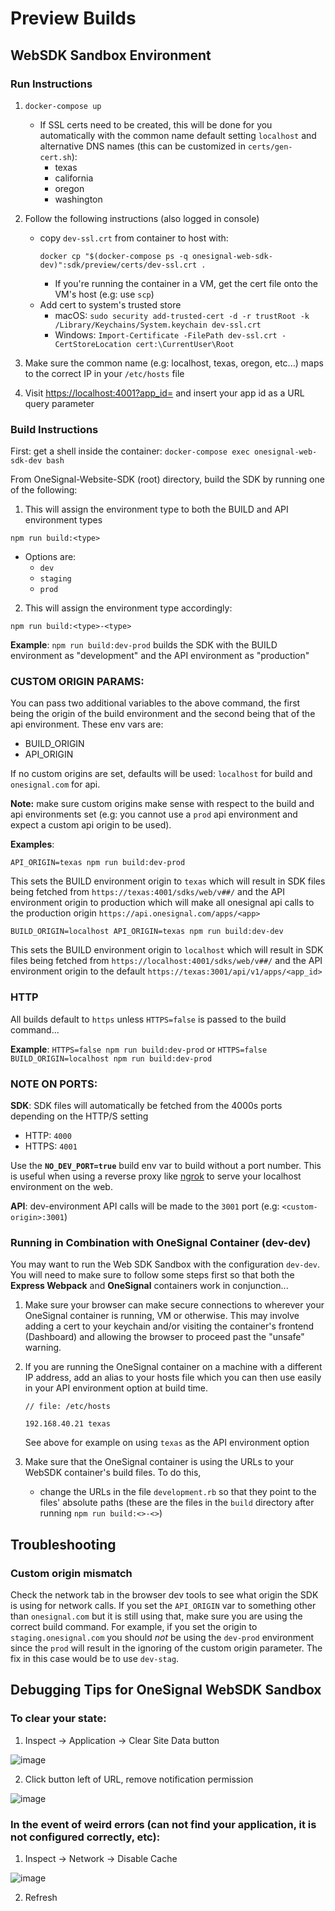 # Preview Builds

## WebSDK Sandbox Environment

### Run Instructions

1. `docker-compose up`

   - If SSL certs need to be created, this will be done for you automatically with the common name default setting `localhost` and alternative DNS names (this can be customized in `certs/gen-cert.sh`):
     - texas
     - california
     - oregon
     - washington

2. Follow the following instructions (also logged in console)
   - copy `dev-ssl.crt` from container to host with:
     ```
     docker cp "$(docker-compose ps -q onesignal-web-sdk-dev)":sdk/preview/certs/dev-ssl.crt .
     ```
     - If you're running the container in a VM, get the cert file onto the VM's host (e.g: use `scp`)
   - Add cert to system's trusted store
     - macOS: `sudo security add-trusted-cert -d -r trustRoot -k /Library/Keychains/System.keychain dev-ssl.crt`
     - Windows: `Import-Certificate -FilePath dev-ssl.crt -CertStoreLocation cert:\CurrentUser\Root`
3. Make sure the common name (e.g: localhost, texas, oregon, etc...) maps to the correct IP in your `/etc/hosts` file
4. Visit [https://localhost:4001?app_id=](https://localhost:4001?app_id=) and insert your app id as a URL query parameter

### Build Instructions

First: get a shell inside the container: `docker-compose exec onesignal-web-sdk-dev bash`

From OneSignal-Website-SDK (root) directory, build the SDK by running one of the following:

1. This will assign the environment type to both the BUILD and API environment types

```
npm run build:<type>
```

- Options are:
  - `dev`
  - `staging`
  - `prod`

2. This will assign the environment type accordingly:

```
npm run build:<type>-<type>
```

**Example**: `npm run build:dev-prod` builds the SDK with the BUILD environment as "development" and the API environment as "production"

### CUSTOM ORIGIN PARAMS:

You can pass two additional variables to the above command, the first being the origin of the build environment and the second being that of the api environment. These env vars are:

- BUILD_ORIGIN
- API_ORIGIN

If no custom origins are set, defaults will be used: `localhost` for build and `onesignal.com` for api.

**Note:** make sure custom origins make sense with respect to the build and api environments set (e.g: you cannot use a `prod` api environment and expect a custom api origin to be used).

**Examples**:

```
API_ORIGIN=texas npm run build:dev-prod
```

This sets the BUILD environment origin to `texas` which will result in SDK files being fetched from `https://texas:4001/sdks/web/v##/` and the API environment origin to production which will make all onesignal api calls to the production origin `https://api.onesignal.com/apps/<app>`

```
BUILD_ORIGIN=localhost API_ORIGIN=texas npm run build:dev-dev
```

This sets the BUILD environment origin to `localhost` which will result in SDK files being fetched from `https://localhost:4001/sdks/web/v##/` and the API environment origin to the default `https://texas:3001/api/v1/apps/<app_id>`

### HTTP

All builds default to `https` unless `HTTPS=false` is passed to the build command...

**Example**: `HTTPS=false npm run build:dev-prod` or `HTTPS=false BUILD_ORIGIN=localhost npm run build:dev-prod`

### NOTE ON PORTS:

**SDK**: SDK files will automatically be fetched from the 4000s ports depending on the HTTP/S setting

- HTTP: `4000`
- HTTPS: `4001`

Use the **`NO_DEV_PORT=true`** build env var to build without a port number. This is useful when using a reverse proxy like [ngrok](https://ngrok.com/) to serve your localhost environment on the web.

**API**: dev-environment API calls will be made to the `3001` port (e.g: `<custom-origin>:3001`)

### Running in Combination with OneSignal Container (dev-dev)

You may want to run the Web SDK Sandbox with the configuration `dev-dev`. You will need to make sure to follow some steps first so that both the **Express Webpack** and **OneSignal** containers work in conjunction...

1. Make sure your browser can make secure connections to wherever your OneSignal container is running, VM or otherwise. This may involve adding a cert to your keychain and/or visiting the container's frontend (Dashboard) and allowing the browser to proceed past the "unsafe" warning.

2. If you are running the OneSignal container on a machine with a different IP address, add an alias to your hosts file which you can then use easily in your API environment option at build time.

   ```
   // file: /etc/hosts

   192.168.40.21 texas
   ```

   See above for example on using `texas` as the API environment option

3. Make sure that the OneSignal container is using the URLs to your WebSDK container's build files. To do this,

   - change the URLs in the file `development.rb` so that they point to the files' absolute paths (these are the files in the `build` directory after running `npm run build:<>-<>`)

## Troubleshooting

### Custom origin mismatch

Check the network tab in the browser dev tools to see what origin the SDK is using for network calls. If you set the `API_ORIGIN` var to something other than `onesignal.com` but it is still using that, make sure you are using the correct build command. For example, if you set the origin to `staging.onesignal.com` you should _not_ be using the `dev-prod` environment since the `prod` will result in the ignoring of the custom origin parameter. The fix in this case would be to use `dev-stag`.

## Debugging Tips for OneSignal WebSDK Sandbox

### To clear your state:

1. Inspect -> Application -> Clear Site Data button

![image](https://github.com/user-attachments/assets/701e3da1-0c15-4940-a47b-feab55e2b953)

2. Click button left of URL, remove notification permission

![image](https://github.com/user-attachments/assets/72d718a6-15da-4261-8919-2a2b565d1db3)

### In the event of weird errors (can not find your application, it is not configured correctly, etc):

1. Inspect -> Network -> Disable Cache

![image](https://github.com/user-attachments/assets/83950e91-7278-4f96-8c75-577797cc9697)

2. Refresh
